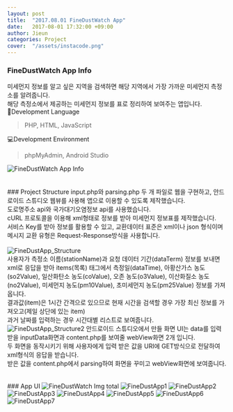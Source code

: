 ```yaml
---
layout: post
title:  "2017.08.01 FineDustWatch App"
date:   2017-08-01 17:32:00 +09:00
author: Jieun
categories: Project
cover:  "/assets/instacode.png"
---
```


### FineDustWatch App Info
미세먼지 정보를 알고 싶은 지역을 검색하면 해당 지역에서 가장 가까운 미세먼지 측정소를 알려줍니다.<br/>
해당 측정소에서 제공하는 미세먼지 정보를 표로 정리하여 보여주는 앱입니다.<br/>
📝Development Language<br/>
> PHP, HTML, JavaScript<br/>
>
💻Development Environment<br/>
> phpMyAdmin, Android Studio<br/>
>
<img src="/assets/2017_FineDustWatch/FineDustApp_Info.png" title="FineDustWatch App Info">
<br/><br/><br/>
### Project Structure
input.php와 parsing.php 두 개 파일로 웹을 구현하고, 안드로이드 스튜디오 웹뷰를 사용해 앱으로 이용할 수 있도록 제작했습니다.<br/>
도로명주소 api와 국가대기오염정보 api를 사용했습니다.<br/>
cURL 프로토콜을 이용해 xml형태로 정보를 받아 미세먼지 정보표를 제작했습니다.<br/>
서비스 Key를 받아 정보를 활용할 수 있고, 교환데이터 표준은 xml이나 json 형식이며 메시지 교환 유형은 Request-Response방식을 사용합니다.<br/><br/>
<img src="/assets/2017_FineDustWatch/FineDustApp_Structure.jpg" title="FineDustApp_Structure">
<br/>
사용자가 측정소 이름(stationName)과 요청 데이터 기간(dataTerm) 정보를 보내면<br/>xml로 응답을 받아 items(목록) 태그에서 측정일(dataTime), 아황산가스 농도(so2Value), 일산화탄소 농도(coValue), 오존 농도(o3Value), 이산화질소 농도(no2Value), 미세먼지 농도(pm10Value), 초미세먼지 농도(pm25Value) 정보를 가져옵니다.<br/>결과값(item)은 1시간 간격으로 있으므로 현재 시간을 검색할 경우 가장 최신 정보를 가져오고(제일 상단에 있는 item)<br/>과거 날짜를 입력하는 경우 시간대별 리스트로 보여줍니다.<br/>
<img src="/assets/2017_FineDustWatch/FineDustApp_Structure2.png" title="FineDustApp_Structure2">
안드로이드 스튜디오에서 만들 화면 UI는 data를 입력 받을 inputData화면과 content.php를 보여줄 webView화면 2개 입니다.<br/>두 화면을 동작시키기 위해 사용자에게 입력 받은 값을 URI에 GET방식으로 전달하여 xml형식의 응답을 받습니다.<br/>받은 값을 content.php에서 parsing하여 화면을 꾸미고 webView화면에 보여줍니다.
<br/><br/><br/>
### App UI
<img src="/assets/2017_FineDustWatch/FineDustApp Screen.jpg" title="FineDustWatch Img total">
<img src="/assets/2017_FineDustWatch/FineDustApp1.png" title="FineDustApp1">
<img src="/assets/2017_FineDustWatch/FineDustApp2.png" title="FineDustApp2">
<img src="/assets/2017_FineDustWatch/FineDustApp3.png" title="FineDustApp3">
<img src="/assets/2017_FineDustWatch/FineDustApp4.png" title="FineDustApp4">
<img src="/assets/2017_FineDustWatch/FineDustApp5.png" title="FineDustApp5">
<img src="/assets/2017_FineDustWatch/FineDustApp6.png" title="FineDustApp6">
<img src="/assets/2017_FineDustWatch/FineDustApp7.png" title="FineDustApp7">
